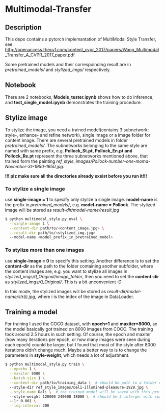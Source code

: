 # Multimodal-Transfer

## Description
This depo contains a pytorch implemantation of MultiModal Style Transfer, see http://openaccess.thecvf.com/content_cvpr_2017/papers/Wang_Multimodal_Transfer_A_CVPR_2017_paper.pdf

Some pretrained models and their correspoinding result are in *pretrained_models/* and *stylized_imgs/* respectively.

## Notebook
There are 2 notebooks, **Models_tester.ipynb** shows how to do inference, and **test_single_model.ipynb** demonstrates the training procedure.

## Stylize image
To stylize the image, you need a trained model(contains 3 subnetwork: style-, enhance- and refine network), single image or a image folder for content image. There are several pretrained models in folder *pretrained_models/*. The subnetworks belonging to the same style are named with same prefix, e.g. **Pollock_St.pt, Pollock_En.pt and Pollock_Re.pt** represent the three subnetworks mentioned above, that trained form the painting *ref_style_images/Pollock-number-one-moma-November-31-1950-1950.jpg*.


**!!! plz make sure all the directories already exsist before you run it!!!**
### To stylize a single image
use **single-image = 1** to specify only stylize a single image. **model-name** is the prefix in *pretrained_models/*, e.g. **model-name = Pollock**. The stylized image will be stored as *result-dir/model-name/result.jpg*
```bash
$ python multimodal_style.py eval \
  --single-image 1 \
  --content-dir path/to/<content_image.jpg> \
  --result-dir path/to/<stylized_img.jpg>
  --model-name <model_prefix_in_pretrained_model>
```
### To stylize more than one images
use **single-image = 0** to specify this setting. Another difference is to set the **content-dir** as the path to the folder containing another subfolder, where the content images are, e.g. you want to stylize all images in *stylized_imgs/0_Original/image_folder*, then you need to set the **content-dir** as *stylized_imgs/0_Original/*. This is a bit unconvenient :D

In this mode, the stylized images will be stored as *result-dir/model-name/str(i).jpg*, where i is the index of the image in DataLoader.


## Training a model
For training I used the COCO dataset, with **epoch=1** and **maxiter=8000**, so the model basically got trained on 8000 images from COCO. The training took around 2.5 hours in such setting. Of course, the epoch and maxiter (how many iterations per epoch, or how many images were seen during each epoch) counld be larger, but I found that most of the style after 8000 iterations didn't change much. Maybe a better way to is to change the parameters in **style-weight**, which needs a lot of adjustment.
```bash
$ python multimodal_style.py train \
  --epochs 1 \
  --maxiter 8000 \
  --batch-size 1 \
  --content-dir path/to/training_data \  # should be path to a folder containing a subfolder 
  --style-dir ref_style_images/Dali-illumined-pleasure-1929.jpg \
  --style-name Dali \  # the trained model will be saved with this prefix
  --style-weight 120000 240000 18000 \  # should be 3 interger with space in between here
  --lr 0.001 \
  --log-interval 200
```
